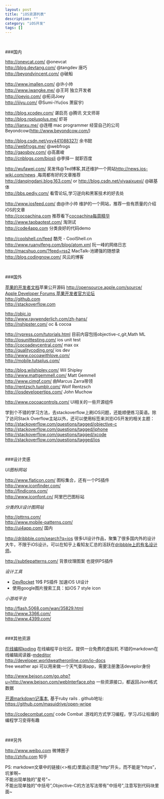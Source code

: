 ```yaml
---
layout: post
title: "iOS资源列表"
description: ""
category: "iOS开发"
tags: []
---
```


<br/> 

###国内

<http://onevcat.com/>       @onevcat  
<http://blog.devtang.com/>     @tangdev 唐巧   
<http://beyondvincent.com/>    @破船         
   
<http://www.imallen.com/>     @许小帅         
<http://www.iwangke.me/>    @王珂  独立开发者    
<http://joeyio.com/>           @拓词Joey  
<http://iiiyu.com/>           @Sumi-iYu(ios 萧宸宇)  
      
<http://blog.xcodev.com/>  谌启亮 @腾讯 文文师哥  
<http://blog.rpplusplus.me/>   虾哥  
<http://lianxu.me/>      @连栩 mac programmer 经营自己的公司Beyondcow(<http://www.beyondcow.com/>) 
    
<http://blog.csdn.net/ysy441088327/>  余书懿  
<http://webfrogs.me/>    @webfrogs  
<http://gaosboy.com/>  @高嘉峻  
<http://cnblogs.com/biosli>  @李择一  就职百度
   
<http://wufawei.com/>       吴发伟@Ted博客,其还维护一个网站<http://news.ios-wiki.com/news> ,每周都有好的文章推荐    
<http://danqingdani.blog.163.com/> or <http://blog.csdn.net/yiyaaixuexi/>     @碳基体  
<http://bbs.pediy.com/>  看雪论坛,学习逆向和黑客技术的好去处  


<http://www.iosfeed.com/>  由@许小帅 维护的一个网站，推荐一些有质量的介绍iOS的文章    
<http://cocoachina.com> 推荐看下[cocoachina每周精华](http://www.cocoachina.com/special/jinghua/)   
<http://www.taobaotest.com/>   淘测试  
<http://code4app.com>   分类良好的代码demo   
  
 
<http://coolshell.cn/feed>   酷壳 - CoolShell.cn 
<http://www.ruanyifeng.com/blog/atom.xml>   阮一峰的网络日志  
<http://macshuo.com/?feed=rss2>  MacTalk-池建强的随想录 
<http://blog.codingnow.com/>  风云的博客  

<br/> 

###国外

[苹果的开发者文档](https://developer.apple.com/library/prerelease/ios/navigation/)苹果公开源码  <http://opensource.apple.com/source/>  
[Apple Developer Forums 苹果开发者官方论坛](<https://devforums.apple.com/index.jspa>)  
<http://github.com>    
<http://stackoverflow.com>   
  
<http://objc.io>   
<http://www.raywenderlich.com/zh-hans/>   
<http://nshipster.com/>  oc & cocoa  

<http://rypress.com/tutorials.html> 目前内容包括objective-c,git,Math ML  
<http://iosunittesting.com/>  ios unit test   
<http://cocoadevcentral.com/>  max ox     
<http://qualitycoding.org/>  ios dev   
<http://www.cocoawithlove.com/>  
<http://mobile.tutsplus.com/>  

<http://blog.wilshipley.com/>  Wil Shipley   
<http://www.mattgemmell.com/> Matt Gemmell  
<http://www.cimgf.com/>  由Marcus Zarra带领  
<http://rentzsch.tumblr.com/> Wolf Rentzsch  
<http://iosdevelopertips.com/> John Muchow    

<http://www.cocoacontrols.com/>  UI相关的一些开源组件


学到个不错的学习方法，去stackoverflow上刷iOS问题，还能顺便练习英语。除了访问Stack Overflow主站以外，还可以使用标签来浏览iOS开发的相关主题：
<http://stackoverflow.com/questions/tagged/objective-c>  
<http://stackoverflow.com/questions/tagged/iphone>  
<http://stackoverflow.com/questions/tagged/xcode>  
<http://stackoverflow.com/questions/tagged/ios>  

<br/> 

###设计灵感
  
*UI图标网站*
  
<http://www.flaticon.com/>    图标集合，还有一个PS插件  
<http://www.iconfinder.com/>  
<http://findicons.com/>  
<http://www.iconfont.cn/>   阿里巴巴图标站  
  
*分类的UI设计图网站*  
   
<http://pttrns.com/>    
<http://www.mobile-patterns.com/>  
<http://ui4app.com/>  国内  
  
<http://dribbble.com/search?q=ios>   很多UI设计作品，聚集了很多国内外的设计大牛，不限于iOS设计。可以在知乎上看知友汇总的活跃在[dribbble上的有名设计师](http://www.zhihu.com/question/20359596)。
  
<http://subtlepatterns.com/>   背景纹理图案  也提供PS插件  
  
*设计工具*  
- [DevRocket](http://devrocket.uiparade.com/)   19$  PS插件 加速iOS UI设计  
- 使用google图片搜索工具：如iOS 7 style icon     
  
  
*小游戏平台*  
  
<http://flash.5068.com/wan/35829.html>  
<http://www.3366.com/>      
<http://www.4399.com/>      


<br/> 

###其他资源

[在线编程koding](https://koding.com)  在线编程平台社区。提供一台免费的虚拟机 
不错的markdown在线编辑阅读器-[mdeditor](https://www.zybuluo.com/mdeditor)  
<http://developer.worldweatheronline.com/io-docs>   
free weather api  可以用来做一个天气查询app，需要注册激活deveplor身份  
  
<http://www.bejson.com/go.php?u=http://www.bejson.com/webInterface.php>  一些资源接口，都返回Json格式数据  

[开源markdown记事本](https://wri.pe/), 基于ruby rails . github地址: <https://github.com/masuidrive/open-wripe>    

<http://codecombat.com/> code Combat .游戏的方式学习编程，学习JS让枯燥的编程学习变得有趣

<br/> 

###另外

<http://www.weibo.com>  微博圈子  
<http://zhifu.com>  知乎  
   

PS: markdown文章中的链接(<>格式)里面必须是”http“开头，而不能是“https”，坑爹啊~  
不能出现单独的"星号"~  
不能出现单独的"中括号”,Objective-C的方法写法带有"中括号",注意写到代码块里面~
   
   
  
  
   



